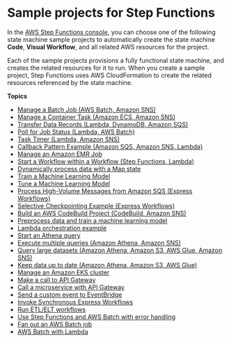 # Sample projects for Step Functions<a name="create-sample-projects"></a>

In the [AWS Step Functions console](https://console.aws.amazon.com/states/home?region=us-east-1#/), you can choose one of the following state machine sample projects to automatically create the state machine **Code**, **Visual Workflow**, and all related AWS resources for the project\. 

Each of the sample projects provisions a fully functional state machine, and creates the related resources for it to run\. When you create a sample project, Step Functions uses AWS CloudFormation to create the related resources referenced by the state machine\.

**Topics**
+ [Manage a Batch Job \(AWS Batch, Amazon SNS\)](batch-job-notification.md)
+ [Manage a Container Task \(Amazon ECS, Amazon SNS\)](sample-project-container-task-notification.md)
+ [Transfer Data Records \(Lambda, DynamoDB, Amazon SQS\)](sample-project-transfer-data-sqs.md)
+ [Poll for Job Status \(Lambda, AWS Batch\)](sample-project-job-poller.md)
+ [Task Timer \(Lambda, Amazon SNS\)](task-timer-sample.md)
+ [Callback Pattern Example \(Amazon SQS, Amazon SNS, Lambda\)](callback-task-sample-sqs.md)
+ [Manage an Amazon EMR Job](sample-emr-job.md)
+ [Start a Workflow within a Workflow \(Step Functions, Lambda\)](sample-start-workflow.md)
+ [Dynamically process data with a Map state](sample-map-state.md)
+ [Train a Machine Learning Model](sample-train-model.md)
+ [Tune a Machine Learning Model](sample-hyper-tuning.md)
+ [Process High\-Volume Messages from Amazon SQS \(Express Workflows\)](sample-project-express-high-volume-sqs.md)
+ [Selective Checkpointing Example \(Express Workflows\)](sample-project-express-selective-checkpointing.md)
+ [Build an AWS CodeBuild Project \(CodeBuild, Amazon SNS\)](sample-project-codebuild.md)
+ [Preprocess data and train a machine learning model](sample-preprocess-feature-transform.md)
+ [Lambda orchestration example](sample-lambda-orchestration.md)
+ [Start an Athena query](sample-athena-query.md)
+ [Execute multiple queries \(Amazon Athena, Amazon SNS\)](run-multiple-queries.md)
+ [Query large datasets \(Amazon Athena, Amazon S3, AWS Glue, Amazon SNS\)](sample-query-large-datasets.md)
+ [Keep data up to date \(Amazon Athena, Amazon S3, AWS Glue\)](sample-keep-data-updated.md)
+ [Manage an Amazon EKS cluster](sample-eks-cluster.md)
+ [Make a call to API Gateway](sample-apigateway-workflow.md)
+ [Call a microservice with API Gateway](sample-apigateway-ecs-workflow.md)
+ [Send a custom event to EventBridge](sample-eventbridge-custom-event.md)
+ [Invoke Synchronous Express Workflows](synchronous-execution.md)
+ [Run ETL/ELT workflows](sample-etl-orchestration.md)
+ [Use Step Functions and AWS Batch with error handling](sample-batch-error-handling.md)
+ [Fan out an AWS Batch job](sample-batch-fan-out.md)
+ [AWS Batch with Lambda](sample-batch-lambda.md)